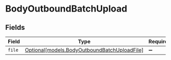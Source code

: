 # BodyOutboundBatchUpload


## Fields

| Field                                                                                    | Type                                                                                     | Required                                                                                 | Description                                                                              |
| ---------------------------------------------------------------------------------------- | ---------------------------------------------------------------------------------------- | ---------------------------------------------------------------------------------------- | ---------------------------------------------------------------------------------------- |
| `file`                                                                                   | [Optional[models.BodyOutboundBatchUploadFile]](../models/bodyoutboundbatchuploadfile.md) | :heavy_minus_sign:                                                                       | N/A                                                                                      |